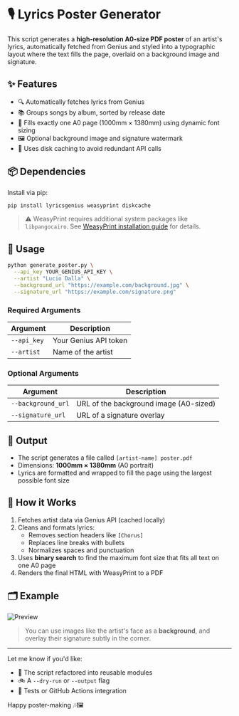 # 🎙️ Lyrics Poster Generator

This script generates a **high-resolution A0-size PDF poster** of an artist's lyrics, automatically fetched from Genius and styled into a typographic layout where the text fills the page, overlaid on a background image and signature.

## ✨ Features

- 🔍 Automatically fetches lyrics from Genius
- 📚 Groups songs by album, sorted by release date
- 📄 Fills exactly one A0 page (1000mm × 1380mm) using dynamic font sizing
- 🖼️ Optional background image and signature watermark
- 📆 Uses disk caching to avoid redundant API calls

## 📦 Dependencies

Install via pip:

```bash
pip install lyricsgenius weasyprint diskcache
```

> ⚠️ WeasyPrint requires additional system packages like `libpangocairo`. See [WeasyPrint installation guide](https://weasyprint.readthedocs.io/en/stable/install.html) for details.

## 🚀 Usage

```bash
python generate_poster.py \
  --api_key YOUR_GENIUS_API_KEY \
  --artist "Lucio Dalla" \
  --background_url "https://example.com/background.jpg" \
  --signature_url "https://example.com/signature.png"
```

### Required Arguments

| Argument     | Description                     |
|--------------|---------------------------------|
| `--api_key`  | Your Genius API token           |
| `--artist`   | Name of the artist              |

### Optional Arguments

| Argument           | Description                            |
|--------------------|----------------------------------------|
| `--background_url` | URL of the background image (A0-sized) |
| `--signature_url`  | URL of a signature overlay             |

## 📸 Output

- The script generates a file called `[artist-name] poster.pdf`
- Dimensions: **1000mm × 1380mm** (A0 portrait)
- Lyrics are formatted and wrapped to fill the page using the largest possible font size

## 🧠 How it Works

1. Fetches artist data via Genius API (cached locally)
2. Cleans and formats lyrics:
   - Removes section headers like `[Chorus]`
   - Replaces line breaks with bullets
   - Normalizes spaces and punctuation
3. Uses **binary search** to find the maximum font size that fits all text on one A0 page
4. Renders the final HTML with WeasyPrint to a PDF

## 🗂 Example

![Preview](https://upload.wikimedia.org/wikipedia/commons/thumb/5/5a/Lucio_Dalla_firma.svg/1600px-Lucio_Dalla_firma.svg.png)

> You can use images like the artist's face as a **background**, and overlay their signature subtly in the corner.

---

Let me know if you'd like:
- 📁 The script refactored into reusable modules
- 🚲 A `--dry-run` or `--output` flag
- 🧪 Tests or GitHub Actions integration

Happy poster-making 🎶🖼️

